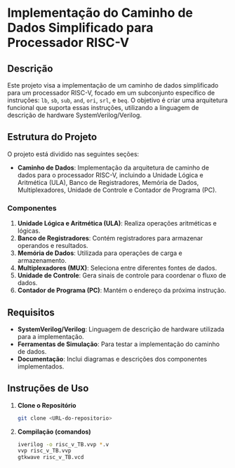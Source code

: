 # Implementação do Caminho de Dados Simplificado para Processador RISC-V

## Descrição

Este projeto visa a implementação de um caminho de dados simplificado para um processador RISC-V, focado em um subconjunto específico de instruções: `lb`, `sb`, `sub`, `and`, `ori`, `srl`, e `beq`. O objetivo é criar uma arquitetura funcional que suporta essas instruções, utilizando a linguagem de descrição de hardware SystemVerilog/Verilog.

## Estrutura do Projeto

O projeto está dividido nas seguintes seções:

- **Caminho de Dados**: Implementação da arquitetura de caminho de dados para o processador RISC-V, incluindo a Unidade Lógica e Aritmética (ULA), Banco de Registradores, Memória de Dados, Multiplexadores, Unidade de Controle e Contador de Programa (PC).

### Componentes

1. **Unidade Lógica e Aritmética (ULA)**: Realiza operações aritméticas e lógicas.
2. **Banco de Registradores**: Contém registradores para armazenar operandos e resultados.
3. **Memória de Dados**: Utilizada para operações de carga e armazenamento.
4. **Multiplexadores (MUX)**: Seleciona entre diferentes fontes de dados.
5. **Unidade de Controle**: Gera sinais de controle para coordenar o fluxo de dados.
6. **Contador de Programa (PC)**: Mantém o endereço da próxima instrução.

## Requisitos

- **SystemVerilog/Verilog**: Linguagem de descrição de hardware utilizada para a implementação.
- **Ferramentas de Simulação**: Para testar a implementação do caminho de dados.
- **Documentação**: Inclui diagramas e descrições dos componentes implementados.

## Instruções de Uso

1. **Clone o Repositório**

   ```bash
   git clone <URL-do-repositorio>

2. **Compilação (comandos)**  
    ```bash
    iverilog -o risc_v_TB.vvp *.v
   vvp risc_v_TB.vvp
    gtkwave risc_v_TB.vcd
